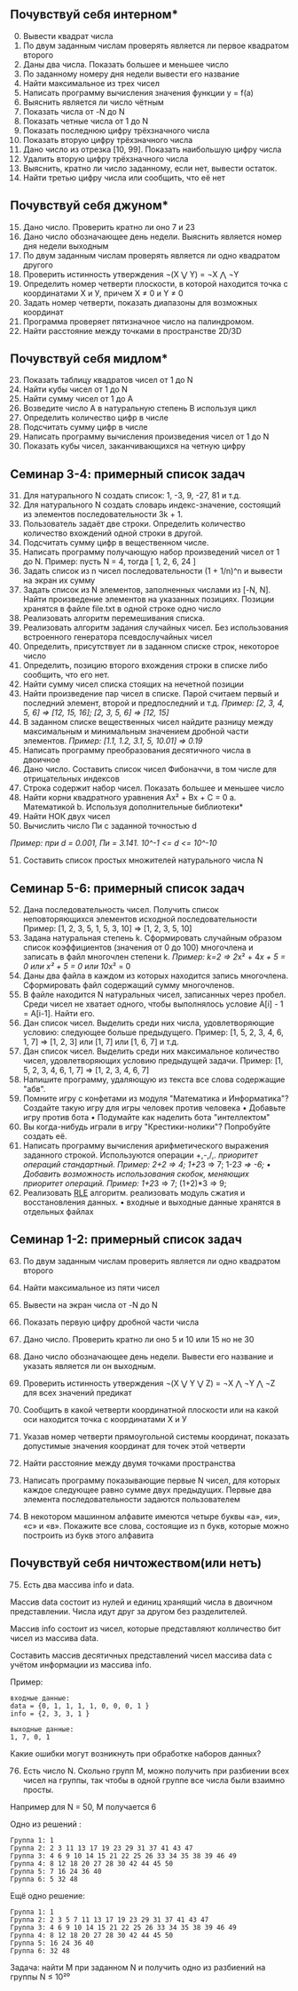 ## Почувствуй себя интерном*
 0. Вывести квадрат числа
 1. По двум заданным числам проверять является ли первое квадратом второго
 2. Даны два числа. Показать большее и меньшее число
 3. По заданному номеру дня недели вывести его название
 4. Найти максимальное из трех чисел
 5. Написать программу вычисления значения функции y = f(a)
 6. Выяснить является ли число чётным
 7. Показать числа от -N до N
 8. Показать четные числа от 1 до N
 9. Показать последнюю цифру трёхзначного числа
10. Показать вторую цифру трёхзначного числа
11. Дано число из отрезка [10, 99]. Показать наибольшую цифру числа
12. Удалить вторую цифру трёхзначного числа
13. Выяснить, кратно ли число заданному, если нет, вывести остаток.
14. Найти третью цифру числа или сообщить, что её нет

## Почувствуй себя джуном*
15. Дано число. Проверить кратно ли оно 7 и 23
16. Дано число обозначающее день недели. Выяснить является номер дня недели выходным 
17. По двум заданным числам проверять является ли одно квадратом другого
18. Проверить истинность утверждения ¬(X ⋁ Y) = ¬X ⋀ ¬Y
19. Определить номер четверти плоскости, в которой находится точка с координатами Х и У, причем X ≠ 0 и Y ≠ 0
20. Задать номер четверти, показать диапазоны для возможных координат
21. Программа проверяет пятизначное число на палиндромом.
22. Найти расстояние между точками в пространстве 2D/3D

## Почувствуй себя мидлом*
23. Показать таблицу квадратов чисел от 1 до N 
24. Найти кубы чисел от 1 до N
25. Найти сумму чисел от 1 до А
26. Возведите число А в натуральную степень B используя цикл
27. Определить количество цифр в числе
28. Подсчитать сумму цифр в числе
29. Написать программу вычисления произведения чисел от 1 до N
30. Показать кубы чисел, заканчивающихся на четную цифру

## Семинар 3-4: примерный список задач
31. Для натурального N создать список: 1, -3, 9, -27, 81 и т.д.
32. Для натурального N создать словарь индекс-значение, состоящий из элементов
последовательности 3k + 1.
33. Пользователь задаёт две строки. Определить количество количество вхождений
одной строки в другой.
34. Подсчитать сумму цифр в вещественном числе.
35. Написать программу получающую набор произведений чисел от 1 до N.
Пример: пусть N = 4, тогда
[ 1, 2, 6, 24 ]
36. Задать список из n чисел последовательности (1 + 1/n)^n и вывести на экран их сумму
37. Задать список из N элементов, заполненных числами из [-N, N]. Найти
произведение элементов на указанных позициях. Позиции хранятся в файле file.txt
в одной строке одно число
38. Реализовать алгоритм перемешивания списка.
39. Реализовать алгоритм задания случайных чисел. Без использования встроенного
генератора псевдослучайных чисел
40. Определить, присутствует ли в заданном списке строк, некоторое число
41. Определить, позицию второго вхождения строки в списке либо сообщить, что его
нет.
42. Найти сумму чисел списка стоящих на нечетной позиции
43. Найти произведение пар чисел в списке. Парой считаем первый и последний
элемент, второй и предпоследний и т.д. _Пример: [2, 3, 4, 5, 6] => [12, 15, 16]; [2, 3, 5, 6] => [12, 15]_
44. В заданном списке вещественных чисел найдите разницу между максимальным и
минимальным значением дробной части элементов. _Пример: [1.1, 1.2, 3.1, 5, 10.01] => 0.19_
45. Написать программу преобразования десятичного числа в двоичное
46. Дано число. Составить список чисел Фибоначчи, в том числе для отрицательных
индексов
47. Строка содержит набор чисел. Показать большее и меньшее число
48. Найти корни квадратного уравнения Ax² + Bx + C = 0
a. Математикой
b. Используя дополнительные библиотеки*
49. Найти НОК двух чисел
50. Вычислить число Пи c заданной точностью d

_Пример: при d = 0.001,  Пи = 3.141. 10^-1 <= d <= 10^-10_

51. Составить список простых множителей натурального числа N

## Семинар 5-6: примерный список задач
52.	Дана последовательность чисел. Получить список неповторяющихся элементов исходной последовательности
Пример: [1, 2, 3, 5, 1, 5, 3, 10] => [1, 2, 3, 5, 10]
53.	Задана натуральная степень k. Сформировать случайным образом список коэффициентов (значения от 0 до 100) многочлена и записать в файл многочлен степени k. *Пример: k=2 => 2*x² + 4*x + 5 = 0 или x² + 5 = 0 или 10*x² = 0
54.	Даны два файла в каждом из которых находится запись многочлена. Сформировать файл содержащий сумму многочленов.
55.	В файле находится N натуральных чисел, записанных через пробел. Среди чисел не хватает одного, чтобы выполнялось условие A[i] - 1 = A[i-1]. Найти его.
56.	Дан список чисел. Выделить среди них числа, удовлетворяющие условию: следующее больше предыдущего. Пример: [1, 5, 2, 3, 4, 6, 1, 7] => [1, 2, 3] или [1, 7] или [1, 6, 7] и т.д.
57.	Дан список чисел. Выделить среди них максимальное количество чисел, удовлетворяющих условию предыдущей задачи. Пример: [1, 5, 2, 3, 4, 6, 1, 7] => [1, 2, 3, 4, 6, 7]
58.	Напишите программу, удаляющую из текста все слова содержащие "абв".
59.	Помните игру с конфетами из модуля "Математика и Информатика"? Создайте такую игру для игры человек против человека
•	Добавьте игру против бота
•	Подумайте как наделить бота "интеллектом" 
60.	Вы когда-нибудь играли в игру "Крестики-нолики"? Попробуйте создать её.
61.	Написать программу вычисления арифметического выражения заданного строкой. Используются операции +,-,/,*. приоритет операций стандартный. Пример: 2+2 => 4; 1+2*3 => 7; 1-2*3 => -6; 
•	Добавить возможность использования скобок, меняющих приоритет операций. Пример: 1+2*3 => 7; (1+2)*3 => 9;
62.	Реализовать [RLE](https://en.wikipedia.org/wiki/Run-length_encoding) алгоритм. реализовать модуль сжатия и восстановления данных.
•	входные и выходные данные хранятся в отдельных файлах

## Семинар 1-2: примерный список задач
63.	По двум заданным числам проверить является ли одно квадратом второго 
64.	Найти максимальное из пяти чисел
65.	Вывести на экран числа от -N до N
66.	Показать первую цифру дробной части числа
67.	Дано число. Проверить кратно ли оно 5 и 10 или 15 но не 30
68.	Дано число обозначающее день недели. Вывести его название и указать является ли он выходным.
69.	Проверить истинность утверждения ¬(X ⋁ Y ⋁ Z) = ¬X ⋀ ¬Y ⋀ ¬Z для всех значений предикат
70.	Сообщить в какой четверти координатной плоскости или на какой оси находится точка с координатами Х и У 
71.	Указав номер четверти прямоугольной системы координат, показать допустимые значения координат для точек этой четверти
72.	Найти расстояние между двумя точками пространства





73. Написать программу показывающие первые N чисел, для которых каждое следующее равно сумме двух предыдущих. Первые два элемента последовательности задаются пользователем
74. В некотором машинном алфавите имеются четыре буквы «а», «и», «с» и «в». Покажите все слова, состоящие из n букв, которые можно построить из букв этого алфавита

## Почувствуй себя ничтожеством(или нетъ)
75. Есть два массива info и data. 

Массив data состоит из нулей и единиц хранящий числа в двоичном представлении. Числа идут друг за другом без разделителей. 

Массив info состоит из чисел, которые представляют колличество бит чисел из массива data.

Составить массив десятичных представлений чисел массива data с учётом информации из массива info. 

Пример:
```
входные данные:
data = {0, 1, 1, 1, 1, 0, 0, 0, 1 }
info = {2, 3, 3, 1 }

выходные данные:
1, 7, 0, 1
```

Какие ошибки могут возникнуть при обработке наборов данных?

76. Есть число N. Скольно групп M, можно получить при разбиении всех чисел на группы, так чтобы в одной группе все числа были взаимно просты.

Например для N = 50, M получается 6 

Одно из решений :
```
Группа 1: 1 
Группа 2: 2 3 11 13 17 19 23 29 31 37 41 43 47 
Группа 3: 4 6 9 10 14 15 21 22 25 26 33 34 35 38 39 46 49 
Группа 4: 8 12 18 20 27 28 30 42 44 45 50 
Группа 5: 7 16 24 36 40 
Группа 6: 5 32 48
```
Ещё одно решение:

```
Группа 1: 1 
Группа 2: 2 3 5 7 11 13 17 19 23 29 31 37 41 43 47 
Группа 3: 4 6 9 10 14 15 21 22 25 26 33 34 35 38 39 46 49 
Группа 4: 8 12 18 20 27 28 30 42 44 45 50 
Группа 5: 16 24 36 40 
Группа 6: 32 48

```
Задача: найти M при заданном N и получить одно из разбиений на группы
N ≤ 10²⁰
